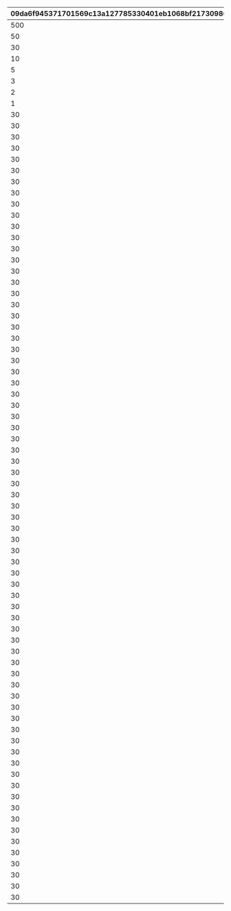 |09da6f945371701569c13a127785330401eb1068bf217309861cd24a22a7956f|6d364ab29beadc3d92a3e36c97a6b6db19c09e05f4082280acb76dc27e51f52c|f11b50e6d4e83742264cebd59f7137994d2e22fc58d8494368a9d5c1c3a98846|9347b378854dd9e060f9347634124843b8e172cdb283cdaaba3c5b13c99b1f3c|c91ac70f86724e5660cd9aa6c1b3ea7e8d543b08be7a1e2a29ad27919070615f|13432d4e7cefc7f9d55a3b59511fae99a322c5b57205485ef105ea445e159d64|78bbe4a535d8ca9991e8aa5066ce1aa3a41403274a15b48d43aca91035b9aa17|f81ffe557bd7697b942ae432d74f5bb007a4723b5ba24854619059b5abb97185|8ffd2b9b34fb2450c5c3a570a0d7c185be762400deea68b1b40d11a8e5bd26cc|5d1a761019edb62430dfc7842b527dcc984c2ec8ec812e556bb8e33b32f92ff0|248b973b2039cbccb1aa30cafddc5bd38295883895d7b945a14e509836e83d9e|a89e1a228e08c78f5f3d9c0ef74d49f1adb83dd3e0a33ec38d8b17b5922df770|e4885f9cd3034820c2da62b6d9b5b75ff8c9901ab938ad06568240e39e632fd9|c955800ec60a41ff47744afc50f81ad18e776ee93f6527032223c10d20730ffe|30c48b11792d2d88824baa8c07f7ef51f5d748bf71bfc26e9661667bca4bef5b|b5b603bd1ba0abf10581c32822c45d1c12c86ed0bcc0e0580c073cb4267b6e90|820e3917bee4d1e4826b9b47049a2a7effa35f18039788efa7494a01b96c8808|cce714768fa589f3abaf3288e435f5a1103b968b360163ac977f5913376a4ca7|
| --- | --- | --- | --- | --- | --- | --- | --- | --- | --- | --- | --- | --- | --- | --- | --- | --- | --- |
|500|0|0|0|1|10|0|0|0|0|8|0|91002|0|0|0|1|0|
|50|0|0|0|2|100|0|0|0|0|8|0|91002|0|0|0|11|0|
|30|0|0|0|3|200|0|0|0|0|8|0|91002|0|0|0|101|0|
|10|0|0|0|4|500|0|0|0|0|8|0|91002|0|0|0|201|0|
|5|0|0|0|5|1000|0|0|0|0|8|0|91002|0|0|0|501|0|
|3|0|0|0|6|2000|0|0|0|0|8|0|91002|0|0|0|1001|0|
|2|0|0|0|7|4000|0|0|0|0|8|0|91002|0|0|0|2001|0|
|1|0|0|0|8|7999|0|0|0|0|8|0|91002|0|0|0|4001|0|
|30|0|0|0|9|8000|0|0|0|0|8|0|91002|0|0|0|8000|0|
|30|0|0|0|10|8100|0|0|0|0|8|0|91002|0|0|0|8100|0|
|30|0|0|0|11|8200|0|0|0|0|8|0|91002|0|0|0|8200|0|
|30|0|0|0|12|8300|0|0|0|0|8|0|91002|0|0|0|8300|0|
|30|0|0|0|13|8400|0|0|0|0|8|0|91002|0|0|0|8400|0|
|30|0|0|0|14|8500|0|0|0|0|8|0|91002|0|0|0|8500|0|
|30|0|0|0|15|8600|0|0|0|0|8|0|91002|0|0|0|8600|0|
|30|0|0|0|16|8700|0|0|0|0|8|0|91002|0|0|0|8700|0|
|30|0|0|0|17|8800|0|0|0|0|8|0|91002|0|0|0|8800|0|
|30|0|0|0|18|8900|0|0|0|0|8|0|91002|0|0|0|8900|0|
|30|0|0|0|19|9000|0|0|0|0|8|0|91002|0|0|0|9000|0|
|30|0|0|0|20|9100|0|0|0|0|8|0|91002|0|0|0|9100|0|
|30|0|0|0|21|9200|0|0|0|0|8|0|91002|0|0|0|9200|0|
|30|0|0|0|22|9300|0|0|0|0|8|0|91002|0|0|0|9300|0|
|30|0|0|0|23|9400|0|0|0|0|8|0|91002|0|0|0|9400|0|
|30|0|0|0|24|9500|0|0|0|0|8|0|91002|0|0|0|9500|0|
|30|0|0|0|25|9600|0|0|0|0|8|0|91002|0|0|0|9600|0|
|30|0|0|0|26|9700|0|0|0|0|8|0|91002|0|0|0|9700|0|
|30|0|0|0|27|9800|0|0|0|0|8|0|91002|0|0|0|9800|0|
|30|0|0|0|28|9900|0|0|0|0|8|0|91002|0|0|0|9900|0|
|30|0|0|0|29|10000|0|0|0|0|8|0|91002|0|0|0|10000|0|
|30|0|0|0|30|10100|0|0|0|0|8|0|91002|0|0|0|10100|0|
|30|0|0|0|31|10200|0|0|0|0|8|0|91002|0|0|0|10200|0|
|30|0|0|0|32|10300|0|0|0|0|8|0|91002|0|0|0|10300|0|
|30|0|0|0|33|10400|0|0|0|0|8|0|91002|0|0|0|10400|0|
|30|0|0|0|34|10500|0|0|0|0|8|0|91002|0|0|0|10500|0|
|30|0|0|0|35|10600|0|0|0|0|8|0|91002|0|0|0|10600|0|
|30|0|0|0|36|10700|0|0|0|0|8|0|91002|0|0|0|10700|0|
|30|0|0|0|37|10800|0|0|0|0|8|0|91002|0|0|0|10800|0|
|30|0|0|0|38|10900|0|0|0|0|8|0|91002|0|0|0|10900|0|
|30|0|0|0|39|11000|0|0|0|0|8|0|91002|0|0|0|11000|0|
|30|0|0|0|40|11100|0|0|0|0|8|0|91002|0|0|0|11100|0|
|30|0|0|0|41|11200|0|0|0|0|8|0|91002|0|0|0|11200|0|
|30|0|0|0|42|11300|0|0|0|0|8|0|91002|0|0|0|11300|0|
|30|0|0|0|43|11400|0|0|0|0|8|0|91002|0|0|0|11400|0|
|30|0|0|0|44|11500|0|0|0|0|8|0|91002|0|0|0|11500|0|
|30|0|0|0|45|11600|0|0|0|0|8|0|91002|0|0|0|11600|0|
|30|0|0|0|46|11700|0|0|0|0|8|0|91002|0|0|0|11700|0|
|30|0|0|0|47|11800|0|0|0|0|8|0|91002|0|0|0|11800|0|
|30|0|0|0|48|11900|0|0|0|0|8|0|91002|0|0|0|11900|0|
|30|0|0|0|49|12000|0|0|0|0|8|0|91002|0|0|0|12000|0|
|30|0|0|0|50|12100|0|0|0|0|8|0|91002|0|0|0|12100|0|
|30|0|0|0|51|12200|0|0|0|0|8|0|91002|0|0|0|12200|0|
|30|0|0|0|52|12300|0|0|0|0|8|0|91002|0|0|0|12300|0|
|30|0|0|0|53|12400|0|0|0|0|8|0|91002|0|0|0|12400|0|
|30|0|0|0|54|12500|0|0|0|0|8|0|91002|0|0|0|12500|0|
|30|0|0|0|55|12600|0|0|0|0|8|0|91002|0|0|0|12600|0|
|30|0|0|0|56|12700|0|0|0|0|8|0|91002|0|0|0|12700|0|
|30|0|0|0|57|12800|0|0|0|0|8|0|91002|0|0|0|12800|0|
|30|0|0|0|58|12900|0|0|0|0|8|0|91002|0|0|0|12900|0|
|30|0|0|0|59|13000|0|0|0|0|8|0|91002|0|0|0|13000|0|
|30|0|0|0|60|13100|0|0|0|0|8|0|91002|0|0|0|13100|0|
|30|0|0|0|61|13200|0|0|0|0|8|0|91002|0|0|0|13200|0|
|30|0|0|0|62|13300|0|0|0|0|8|0|91002|0|0|0|13300|0|
|30|0|0|0|63|13400|0|0|0|0|8|0|91002|0|0|0|13400|0|
|30|0|0|0|64|13500|0|0|0|0|8|0|91002|0|0|0|13500|0|
|30|0|0|0|65|13600|0|0|0|0|8|0|91002|0|0|0|13600|0|
|30|0|0|0|66|13700|0|0|0|0|8|0|91002|0|0|0|13700|0|
|30|0|0|0|67|13800|0|0|0|0|8|0|91002|0|0|0|13800|0|
|30|0|0|0|68|13900|0|0|0|0|8|0|91002|0|0|0|13900|0|
|30|0|0|0|69|14000|0|0|0|0|8|0|91002|0|0|0|14000|0|
|30|0|0|0|70|14100|0|0|0|0|8|0|91002|0|0|0|14100|0|
|30|0|0|0|71|14200|0|0|0|0|8|0|91002|0|0|0|14200|0|
|30|0|0|0|72|14300|0|0|0|0|8|0|91002|0|0|0|14300|0|
|30|0|0|0|73|14400|0|0|0|0|8|0|91002|0|0|0|14400|0|
|30|0|0|0|74|14500|0|0|0|0|8|0|91002|0|0|0|14500|0|
|30|0|0|0|75|14600|0|0|0|0|8|0|91002|0|0|0|14600|0|
|30|0|0|0|76|14700|0|0|0|0|8|0|91002|0|0|0|14700|0|
|30|0|0|0|77|14800|0|0|0|0|8|0|91002|0|0|0|14800|0|
|30|0|0|0|78|14900|0|0|0|0|8|0|91002|0|0|0|14900|0|
|30|0|0|0|79|15000|0|0|0|0|8|0|91002|0|0|0|15000|0|